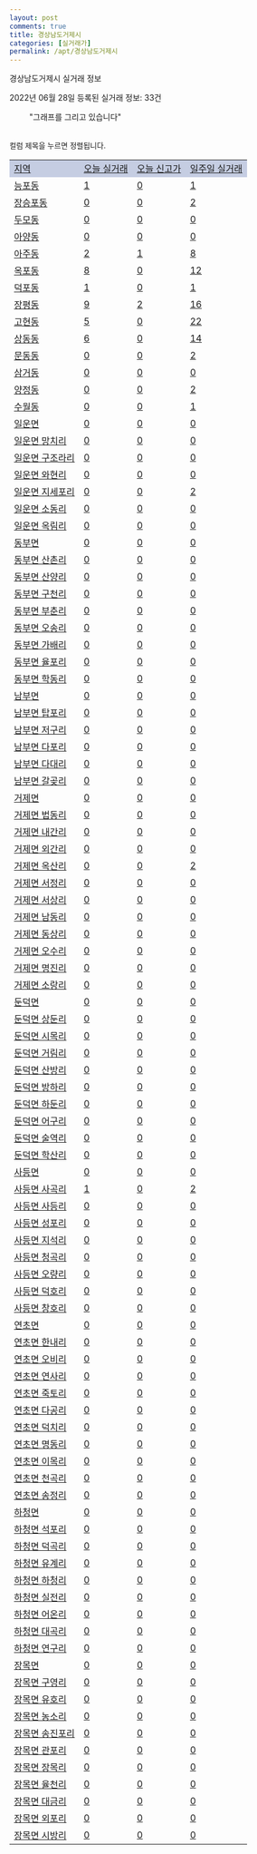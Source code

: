 ```yaml
---
layout: post
comments: true
title: 경상남도거제시
categories: [실거래가]
permalink: /apt/경상남도거제시
---
```


경상남도거제시 실거래 정보

2022년 06월 28일 등록된 실거래 정보: 33건

<!--<script async src="https://pagead2.googlesyndication.com/pagead/js/adsbygoogle.js?client=ca-pub-3485438051770037"
 crossorigin="anonymous"></script>-->

<script type="text/javascript">
  google.charts.load('current', {'packages':['corechart']});
  google.charts.setOnLoadCallback(drawChart);

  function drawChart() {
    var data = google.visualization.arrayToDataTable([['거래일', '매매', '전월세', '전매'], ['21-01', 7, 6, 3], ['21-02', 0, 3, 0], ['21-03', 0, 2, 0], ['21-04', 0, 2, 0], ['21-05', 4, 31, 0], ['21-06', 215, 187, 161], ['21-07', 491, 315, 313], ['21-08', 428, 287, 185], ['21-09', 383, 219, 244], ['21-10', 412, 297, 319], ['21-11', 320, 316, 113], ['21-12', 226, 257, 69], ['22-01', 224, 266, 174], ['22-02', 260, 319, 93], ['22-03', 289, 253, 44], ['22-04', 428, 321, 100], ['22-05', 279, 235, 50], ['22-06', 92, 95, 19]]);

    var options = {
      title: '최근 1년간 유형별 거래량 추이',
      legend: { position: 'bottom' }
    };

    setTimeout(function() {
        var chart = new google.visualization.LineChart(document.getElementById('columnchart_material'));
        chart.draw(data, (options));
        document.getElementById('loading').style.display = 'none';
        var dayLabel = (new Date()).getDay();
        if (dayLabel < 2) {
            sorttable.innerSortFunction.apply(document.getElementById('week'), []);
            sorttable.innerSortFunction.apply(document.getElementById('week'), []);        
        }
        else {
            sorttable.innerSortFunction.apply(document.getElementById('today'), []);
            sorttable.innerSortFunction.apply(document.getElementById('today'), []);
        }
    }, 200);

  }
</script>

<div id="loading" style="z-index:20; display: block; margin-left: 35px">"그래프를 그리고 있습니다"</div>
<div id="columnchart_material" style="width: 95%; margin-left: -35px; display: block"></div>
<!--<div style="width: 95%; margin-left: -35px; display: block">
      <script async src="https://pagead2.googlesyndication.com/pagead/js/adsbygoogle.js?client=ca-pub-3485438051770037"
          crossorigin="anonymous"></script>
      <ins class="adsbygoogle"
          style="display:block"
          data-ad-format="fluid"
          data-ad-layout-key="-fb+5w+4e-db+86"
          data-ad-client="ca-pub-3485438051770037"
          data-ad-slot="1827090281"></ins>
      <script>
          (adsbygoogle = window.adsbygoogle || []).push({});
      </script>
</div>-->
<br>

<font size='small' style='font-size: small;'>컬럼 제목을 누르면 정렬됩니다.</font>
<table class="sortable">
  <tr style='background-color: rgba(114, 132, 186,0.4);'>
    <td id="region"><a href="#">지역</a></td>
    <td id="today"><a href="#">오늘 실거래</a></td>
    <td id="today_new"><a href="#">오늘 신고가</a></td>
    <td id="week"><a href="#">일주일 실거래</a></td>
  </tr>

  
  <tr class="item">
    <td><a href="경상남도거제시능포동">능포동</a></td>
    <td><a href="경상남도거제시능포동">1</a></td>
    <td><a href="경상남도거제시능포동">0</a></td>
    <td><a href="경상남도거제시능포동">1</a></td>
  </tr>
    

  <tr class="item">
    <td><a href="경상남도거제시장승포동">장승포동</a></td>
    <td><a href="경상남도거제시장승포동">0</a></td>
    <td><a href="경상남도거제시장승포동">0</a></td>
    <td><a href="경상남도거제시장승포동">2</a></td>
  </tr>
    

  <tr class="item">
    <td><a href="경상남도거제시두모동">두모동</a></td>
    <td><a href="경상남도거제시두모동">0</a></td>
    <td><a href="경상남도거제시두모동">0</a></td>
    <td><a href="경상남도거제시두모동">0</a></td>
  </tr>
    

  <tr class="item">
    <td><a href="경상남도거제시아양동">아양동</a></td>
    <td><a href="경상남도거제시아양동">0</a></td>
    <td><a href="경상남도거제시아양동">0</a></td>
    <td><a href="경상남도거제시아양동">0</a></td>
  </tr>
    

  <tr class="item">
    <td><a href="경상남도거제시아주동">아주동</a></td>
    <td><a href="경상남도거제시아주동">2</a></td>
    <td><a href="경상남도거제시아주동">1</a></td>
    <td><a href="경상남도거제시아주동">8</a></td>
  </tr>
    

  <tr class="item">
    <td><a href="경상남도거제시옥포동">옥포동</a></td>
    <td><a href="경상남도거제시옥포동">8</a></td>
    <td><a href="경상남도거제시옥포동">0</a></td>
    <td><a href="경상남도거제시옥포동">12</a></td>
  </tr>
    

  <tr class="item">
    <td><a href="경상남도거제시덕포동">덕포동</a></td>
    <td><a href="경상남도거제시덕포동">1</a></td>
    <td><a href="경상남도거제시덕포동">0</a></td>
    <td><a href="경상남도거제시덕포동">1</a></td>
  </tr>
    

  <tr class="item">
    <td><a href="경상남도거제시장평동">장평동</a></td>
    <td><a href="경상남도거제시장평동">9</a></td>
    <td><a href="경상남도거제시장평동">2</a></td>
    <td><a href="경상남도거제시장평동">16</a></td>
  </tr>
    

  <tr class="item">
    <td><a href="경상남도거제시고현동">고현동</a></td>
    <td><a href="경상남도거제시고현동">5</a></td>
    <td><a href="경상남도거제시고현동">0</a></td>
    <td><a href="경상남도거제시고현동">22</a></td>
  </tr>
    

  <tr class="item">
    <td><a href="경상남도거제시상동동">상동동</a></td>
    <td><a href="경상남도거제시상동동">6</a></td>
    <td><a href="경상남도거제시상동동">0</a></td>
    <td><a href="경상남도거제시상동동">14</a></td>
  </tr>
    

  <tr class="item">
    <td><a href="경상남도거제시문동동">문동동</a></td>
    <td><a href="경상남도거제시문동동">0</a></td>
    <td><a href="경상남도거제시문동동">0</a></td>
    <td><a href="경상남도거제시문동동">2</a></td>
  </tr>
    

  <tr class="item">
    <td><a href="경상남도거제시삼거동">삼거동</a></td>
    <td><a href="경상남도거제시삼거동">0</a></td>
    <td><a href="경상남도거제시삼거동">0</a></td>
    <td><a href="경상남도거제시삼거동">0</a></td>
  </tr>
    

  <tr class="item">
    <td><a href="경상남도거제시양정동">양정동</a></td>
    <td><a href="경상남도거제시양정동">0</a></td>
    <td><a href="경상남도거제시양정동">0</a></td>
    <td><a href="경상남도거제시양정동">2</a></td>
  </tr>
    

  <tr class="item">
    <td><a href="경상남도거제시수월동">수월동</a></td>
    <td><a href="경상남도거제시수월동">0</a></td>
    <td><a href="경상남도거제시수월동">0</a></td>
    <td><a href="경상남도거제시수월동">1</a></td>
  </tr>
    

  <tr class="item">
    <td><a href="경상남도거제시일운면">일운면</a></td>
    <td><a href="경상남도거제시일운면">0</a></td>
    <td><a href="경상남도거제시일운면">0</a></td>
    <td><a href="경상남도거제시일운면">0</a></td>
  </tr>
    

  <tr class="item">
    <td><a href="경상남도거제시일운면망치리">일운면 망치리</a></td>
    <td><a href="경상남도거제시일운면망치리">0</a></td>
    <td><a href="경상남도거제시일운면망치리">0</a></td>
    <td><a href="경상남도거제시일운면망치리">0</a></td>
  </tr>
    

  <tr class="item">
    <td><a href="경상남도거제시일운면구조라리">일운면 구조라리</a></td>
    <td><a href="경상남도거제시일운면구조라리">0</a></td>
    <td><a href="경상남도거제시일운면구조라리">0</a></td>
    <td><a href="경상남도거제시일운면구조라리">0</a></td>
  </tr>
    

  <tr class="item">
    <td><a href="경상남도거제시일운면와현리">일운면 와현리</a></td>
    <td><a href="경상남도거제시일운면와현리">0</a></td>
    <td><a href="경상남도거제시일운면와현리">0</a></td>
    <td><a href="경상남도거제시일운면와현리">0</a></td>
  </tr>
    

  <tr class="item">
    <td><a href="경상남도거제시일운면지세포리">일운면 지세포리</a></td>
    <td><a href="경상남도거제시일운면지세포리">0</a></td>
    <td><a href="경상남도거제시일운면지세포리">0</a></td>
    <td><a href="경상남도거제시일운면지세포리">2</a></td>
  </tr>
    

  <tr class="item">
    <td><a href="경상남도거제시일운면소동리">일운면 소동리</a></td>
    <td><a href="경상남도거제시일운면소동리">0</a></td>
    <td><a href="경상남도거제시일운면소동리">0</a></td>
    <td><a href="경상남도거제시일운면소동리">0</a></td>
  </tr>
    

  <tr class="item">
    <td><a href="경상남도거제시일운면옥림리">일운면 옥림리</a></td>
    <td><a href="경상남도거제시일운면옥림리">0</a></td>
    <td><a href="경상남도거제시일운면옥림리">0</a></td>
    <td><a href="경상남도거제시일운면옥림리">0</a></td>
  </tr>
    

  <tr class="item">
    <td><a href="경상남도거제시동부면">동부면</a></td>
    <td><a href="경상남도거제시동부면">0</a></td>
    <td><a href="경상남도거제시동부면">0</a></td>
    <td><a href="경상남도거제시동부면">0</a></td>
  </tr>
    

  <tr class="item">
    <td><a href="경상남도거제시동부면산촌리">동부면 산촌리</a></td>
    <td><a href="경상남도거제시동부면산촌리">0</a></td>
    <td><a href="경상남도거제시동부면산촌리">0</a></td>
    <td><a href="경상남도거제시동부면산촌리">0</a></td>
  </tr>
    

  <tr class="item">
    <td><a href="경상남도거제시동부면산양리">동부면 산양리</a></td>
    <td><a href="경상남도거제시동부면산양리">0</a></td>
    <td><a href="경상남도거제시동부면산양리">0</a></td>
    <td><a href="경상남도거제시동부면산양리">0</a></td>
  </tr>
    

  <tr class="item">
    <td><a href="경상남도거제시동부면구천리">동부면 구천리</a></td>
    <td><a href="경상남도거제시동부면구천리">0</a></td>
    <td><a href="경상남도거제시동부면구천리">0</a></td>
    <td><a href="경상남도거제시동부면구천리">0</a></td>
  </tr>
    

  <tr class="item">
    <td><a href="경상남도거제시동부면부춘리">동부면 부춘리</a></td>
    <td><a href="경상남도거제시동부면부춘리">0</a></td>
    <td><a href="경상남도거제시동부면부춘리">0</a></td>
    <td><a href="경상남도거제시동부면부춘리">0</a></td>
  </tr>
    

  <tr class="item">
    <td><a href="경상남도거제시동부면오송리">동부면 오송리</a></td>
    <td><a href="경상남도거제시동부면오송리">0</a></td>
    <td><a href="경상남도거제시동부면오송리">0</a></td>
    <td><a href="경상남도거제시동부면오송리">0</a></td>
  </tr>
    

  <tr class="item">
    <td><a href="경상남도거제시동부면가배리">동부면 가배리</a></td>
    <td><a href="경상남도거제시동부면가배리">0</a></td>
    <td><a href="경상남도거제시동부면가배리">0</a></td>
    <td><a href="경상남도거제시동부면가배리">0</a></td>
  </tr>
    

  <tr class="item">
    <td><a href="경상남도거제시동부면율포리">동부면 율포리</a></td>
    <td><a href="경상남도거제시동부면율포리">0</a></td>
    <td><a href="경상남도거제시동부면율포리">0</a></td>
    <td><a href="경상남도거제시동부면율포리">0</a></td>
  </tr>
    

  <tr class="item">
    <td><a href="경상남도거제시동부면학동리">동부면 학동리</a></td>
    <td><a href="경상남도거제시동부면학동리">0</a></td>
    <td><a href="경상남도거제시동부면학동리">0</a></td>
    <td><a href="경상남도거제시동부면학동리">0</a></td>
  </tr>
    

  <tr class="item">
    <td><a href="경상남도거제시남부면">남부면</a></td>
    <td><a href="경상남도거제시남부면">0</a></td>
    <td><a href="경상남도거제시남부면">0</a></td>
    <td><a href="경상남도거제시남부면">0</a></td>
  </tr>
    

  <tr class="item">
    <td><a href="경상남도거제시남부면탑포리">남부면 탑포리</a></td>
    <td><a href="경상남도거제시남부면탑포리">0</a></td>
    <td><a href="경상남도거제시남부면탑포리">0</a></td>
    <td><a href="경상남도거제시남부면탑포리">0</a></td>
  </tr>
    

  <tr class="item">
    <td><a href="경상남도거제시남부면저구리">남부면 저구리</a></td>
    <td><a href="경상남도거제시남부면저구리">0</a></td>
    <td><a href="경상남도거제시남부면저구리">0</a></td>
    <td><a href="경상남도거제시남부면저구리">0</a></td>
  </tr>
    

  <tr class="item">
    <td><a href="경상남도거제시남부면다포리">남부면 다포리</a></td>
    <td><a href="경상남도거제시남부면다포리">0</a></td>
    <td><a href="경상남도거제시남부면다포리">0</a></td>
    <td><a href="경상남도거제시남부면다포리">0</a></td>
  </tr>
    

  <tr class="item">
    <td><a href="경상남도거제시남부면다대리">남부면 다대리</a></td>
    <td><a href="경상남도거제시남부면다대리">0</a></td>
    <td><a href="경상남도거제시남부면다대리">0</a></td>
    <td><a href="경상남도거제시남부면다대리">0</a></td>
  </tr>
    

  <tr class="item">
    <td><a href="경상남도거제시남부면갈곶리">남부면 갈곶리</a></td>
    <td><a href="경상남도거제시남부면갈곶리">0</a></td>
    <td><a href="경상남도거제시남부면갈곶리">0</a></td>
    <td><a href="경상남도거제시남부면갈곶리">0</a></td>
  </tr>
    

  <tr class="item">
    <td><a href="경상남도거제시거제면">거제면</a></td>
    <td><a href="경상남도거제시거제면">0</a></td>
    <td><a href="경상남도거제시거제면">0</a></td>
    <td><a href="경상남도거제시거제면">0</a></td>
  </tr>
    

  <tr class="item">
    <td><a href="경상남도거제시거제면법동리">거제면 법동리</a></td>
    <td><a href="경상남도거제시거제면법동리">0</a></td>
    <td><a href="경상남도거제시거제면법동리">0</a></td>
    <td><a href="경상남도거제시거제면법동리">0</a></td>
  </tr>
    

  <tr class="item">
    <td><a href="경상남도거제시거제면내간리">거제면 내간리</a></td>
    <td><a href="경상남도거제시거제면내간리">0</a></td>
    <td><a href="경상남도거제시거제면내간리">0</a></td>
    <td><a href="경상남도거제시거제면내간리">0</a></td>
  </tr>
    

  <tr class="item">
    <td><a href="경상남도거제시거제면외간리">거제면 외간리</a></td>
    <td><a href="경상남도거제시거제면외간리">0</a></td>
    <td><a href="경상남도거제시거제면외간리">0</a></td>
    <td><a href="경상남도거제시거제면외간리">0</a></td>
  </tr>
    

  <tr class="item">
    <td><a href="경상남도거제시거제면옥산리">거제면 옥산리</a></td>
    <td><a href="경상남도거제시거제면옥산리">0</a></td>
    <td><a href="경상남도거제시거제면옥산리">0</a></td>
    <td><a href="경상남도거제시거제면옥산리">2</a></td>
  </tr>
    

  <tr class="item">
    <td><a href="경상남도거제시거제면서정리">거제면 서정리</a></td>
    <td><a href="경상남도거제시거제면서정리">0</a></td>
    <td><a href="경상남도거제시거제면서정리">0</a></td>
    <td><a href="경상남도거제시거제면서정리">0</a></td>
  </tr>
    

  <tr class="item">
    <td><a href="경상남도거제시거제면서상리">거제면 서상리</a></td>
    <td><a href="경상남도거제시거제면서상리">0</a></td>
    <td><a href="경상남도거제시거제면서상리">0</a></td>
    <td><a href="경상남도거제시거제면서상리">0</a></td>
  </tr>
    

  <tr class="item">
    <td><a href="경상남도거제시거제면남동리">거제면 남동리</a></td>
    <td><a href="경상남도거제시거제면남동리">0</a></td>
    <td><a href="경상남도거제시거제면남동리">0</a></td>
    <td><a href="경상남도거제시거제면남동리">0</a></td>
  </tr>
    

  <tr class="item">
    <td><a href="경상남도거제시거제면동상리">거제면 동상리</a></td>
    <td><a href="경상남도거제시거제면동상리">0</a></td>
    <td><a href="경상남도거제시거제면동상리">0</a></td>
    <td><a href="경상남도거제시거제면동상리">0</a></td>
  </tr>
    

  <tr class="item">
    <td><a href="경상남도거제시거제면오수리">거제면 오수리</a></td>
    <td><a href="경상남도거제시거제면오수리">0</a></td>
    <td><a href="경상남도거제시거제면오수리">0</a></td>
    <td><a href="경상남도거제시거제면오수리">0</a></td>
  </tr>
    

  <tr class="item">
    <td><a href="경상남도거제시거제면명진리">거제면 명진리</a></td>
    <td><a href="경상남도거제시거제면명진리">0</a></td>
    <td><a href="경상남도거제시거제면명진리">0</a></td>
    <td><a href="경상남도거제시거제면명진리">0</a></td>
  </tr>
    

  <tr class="item">
    <td><a href="경상남도거제시거제면소랑리">거제면 소랑리</a></td>
    <td><a href="경상남도거제시거제면소랑리">0</a></td>
    <td><a href="경상남도거제시거제면소랑리">0</a></td>
    <td><a href="경상남도거제시거제면소랑리">0</a></td>
  </tr>
    

  <tr class="item">
    <td><a href="경상남도거제시둔덕면">둔덕면</a></td>
    <td><a href="경상남도거제시둔덕면">0</a></td>
    <td><a href="경상남도거제시둔덕면">0</a></td>
    <td><a href="경상남도거제시둔덕면">0</a></td>
  </tr>
    

  <tr class="item">
    <td><a href="경상남도거제시둔덕면상둔리">둔덕면 상둔리</a></td>
    <td><a href="경상남도거제시둔덕면상둔리">0</a></td>
    <td><a href="경상남도거제시둔덕면상둔리">0</a></td>
    <td><a href="경상남도거제시둔덕면상둔리">0</a></td>
  </tr>
    

  <tr class="item">
    <td><a href="경상남도거제시둔덕면시목리">둔덕면 시목리</a></td>
    <td><a href="경상남도거제시둔덕면시목리">0</a></td>
    <td><a href="경상남도거제시둔덕면시목리">0</a></td>
    <td><a href="경상남도거제시둔덕면시목리">0</a></td>
  </tr>
    

  <tr class="item">
    <td><a href="경상남도거제시둔덕면거림리">둔덕면 거림리</a></td>
    <td><a href="경상남도거제시둔덕면거림리">0</a></td>
    <td><a href="경상남도거제시둔덕면거림리">0</a></td>
    <td><a href="경상남도거제시둔덕면거림리">0</a></td>
  </tr>
    

  <tr class="item">
    <td><a href="경상남도거제시둔덕면산방리">둔덕면 산방리</a></td>
    <td><a href="경상남도거제시둔덕면산방리">0</a></td>
    <td><a href="경상남도거제시둔덕면산방리">0</a></td>
    <td><a href="경상남도거제시둔덕면산방리">0</a></td>
  </tr>
    

  <tr class="item">
    <td><a href="경상남도거제시둔덕면방하리">둔덕면 방하리</a></td>
    <td><a href="경상남도거제시둔덕면방하리">0</a></td>
    <td><a href="경상남도거제시둔덕면방하리">0</a></td>
    <td><a href="경상남도거제시둔덕면방하리">0</a></td>
  </tr>
    

  <tr class="item">
    <td><a href="경상남도거제시둔덕면하둔리">둔덕면 하둔리</a></td>
    <td><a href="경상남도거제시둔덕면하둔리">0</a></td>
    <td><a href="경상남도거제시둔덕면하둔리">0</a></td>
    <td><a href="경상남도거제시둔덕면하둔리">0</a></td>
  </tr>
    

  <tr class="item">
    <td><a href="경상남도거제시둔덕면어구리">둔덕면 어구리</a></td>
    <td><a href="경상남도거제시둔덕면어구리">0</a></td>
    <td><a href="경상남도거제시둔덕면어구리">0</a></td>
    <td><a href="경상남도거제시둔덕면어구리">0</a></td>
  </tr>
    

  <tr class="item">
    <td><a href="경상남도거제시둔덕면술역리">둔덕면 술역리</a></td>
    <td><a href="경상남도거제시둔덕면술역리">0</a></td>
    <td><a href="경상남도거제시둔덕면술역리">0</a></td>
    <td><a href="경상남도거제시둔덕면술역리">0</a></td>
  </tr>
    

  <tr class="item">
    <td><a href="경상남도거제시둔덕면학산리">둔덕면 학산리</a></td>
    <td><a href="경상남도거제시둔덕면학산리">0</a></td>
    <td><a href="경상남도거제시둔덕면학산리">0</a></td>
    <td><a href="경상남도거제시둔덕면학산리">0</a></td>
  </tr>
    

  <tr class="item">
    <td><a href="경상남도거제시사등면">사등면</a></td>
    <td><a href="경상남도거제시사등면">0</a></td>
    <td><a href="경상남도거제시사등면">0</a></td>
    <td><a href="경상남도거제시사등면">0</a></td>
  </tr>
    

  <tr class="item">
    <td><a href="경상남도거제시사등면사곡리">사등면 사곡리</a></td>
    <td><a href="경상남도거제시사등면사곡리">1</a></td>
    <td><a href="경상남도거제시사등면사곡리">0</a></td>
    <td><a href="경상남도거제시사등면사곡리">2</a></td>
  </tr>
    

  <tr class="item">
    <td><a href="경상남도거제시사등면사등리">사등면 사등리</a></td>
    <td><a href="경상남도거제시사등면사등리">0</a></td>
    <td><a href="경상남도거제시사등면사등리">0</a></td>
    <td><a href="경상남도거제시사등면사등리">0</a></td>
  </tr>
    

  <tr class="item">
    <td><a href="경상남도거제시사등면성포리">사등면 성포리</a></td>
    <td><a href="경상남도거제시사등면성포리">0</a></td>
    <td><a href="경상남도거제시사등면성포리">0</a></td>
    <td><a href="경상남도거제시사등면성포리">0</a></td>
  </tr>
    

  <tr class="item">
    <td><a href="경상남도거제시사등면지석리">사등면 지석리</a></td>
    <td><a href="경상남도거제시사등면지석리">0</a></td>
    <td><a href="경상남도거제시사등면지석리">0</a></td>
    <td><a href="경상남도거제시사등면지석리">0</a></td>
  </tr>
    

  <tr class="item">
    <td><a href="경상남도거제시사등면청곡리">사등면 청곡리</a></td>
    <td><a href="경상남도거제시사등면청곡리">0</a></td>
    <td><a href="경상남도거제시사등면청곡리">0</a></td>
    <td><a href="경상남도거제시사등면청곡리">0</a></td>
  </tr>
    

  <tr class="item">
    <td><a href="경상남도거제시사등면오량리">사등면 오량리</a></td>
    <td><a href="경상남도거제시사등면오량리">0</a></td>
    <td><a href="경상남도거제시사등면오량리">0</a></td>
    <td><a href="경상남도거제시사등면오량리">0</a></td>
  </tr>
    

  <tr class="item">
    <td><a href="경상남도거제시사등면덕호리">사등면 덕호리</a></td>
    <td><a href="경상남도거제시사등면덕호리">0</a></td>
    <td><a href="경상남도거제시사등면덕호리">0</a></td>
    <td><a href="경상남도거제시사등면덕호리">0</a></td>
  </tr>
    

  <tr class="item">
    <td><a href="경상남도거제시사등면창호리">사등면 창호리</a></td>
    <td><a href="경상남도거제시사등면창호리">0</a></td>
    <td><a href="경상남도거제시사등면창호리">0</a></td>
    <td><a href="경상남도거제시사등면창호리">0</a></td>
  </tr>
    

  <tr class="item">
    <td><a href="경상남도거제시연초면">연초면</a></td>
    <td><a href="경상남도거제시연초면">0</a></td>
    <td><a href="경상남도거제시연초면">0</a></td>
    <td><a href="경상남도거제시연초면">0</a></td>
  </tr>
    

  <tr class="item">
    <td><a href="경상남도거제시연초면한내리">연초면 한내리</a></td>
    <td><a href="경상남도거제시연초면한내리">0</a></td>
    <td><a href="경상남도거제시연초면한내리">0</a></td>
    <td><a href="경상남도거제시연초면한내리">0</a></td>
  </tr>
    

  <tr class="item">
    <td><a href="경상남도거제시연초면오비리">연초면 오비리</a></td>
    <td><a href="경상남도거제시연초면오비리">0</a></td>
    <td><a href="경상남도거제시연초면오비리">0</a></td>
    <td><a href="경상남도거제시연초면오비리">0</a></td>
  </tr>
    

  <tr class="item">
    <td><a href="경상남도거제시연초면연사리">연초면 연사리</a></td>
    <td><a href="경상남도거제시연초면연사리">0</a></td>
    <td><a href="경상남도거제시연초면연사리">0</a></td>
    <td><a href="경상남도거제시연초면연사리">0</a></td>
  </tr>
    

  <tr class="item">
    <td><a href="경상남도거제시연초면죽토리">연초면 죽토리</a></td>
    <td><a href="경상남도거제시연초면죽토리">0</a></td>
    <td><a href="경상남도거제시연초면죽토리">0</a></td>
    <td><a href="경상남도거제시연초면죽토리">0</a></td>
  </tr>
    

  <tr class="item">
    <td><a href="경상남도거제시연초면다공리">연초면 다공리</a></td>
    <td><a href="경상남도거제시연초면다공리">0</a></td>
    <td><a href="경상남도거제시연초면다공리">0</a></td>
    <td><a href="경상남도거제시연초면다공리">0</a></td>
  </tr>
    

  <tr class="item">
    <td><a href="경상남도거제시연초면덕치리">연초면 덕치리</a></td>
    <td><a href="경상남도거제시연초면덕치리">0</a></td>
    <td><a href="경상남도거제시연초면덕치리">0</a></td>
    <td><a href="경상남도거제시연초면덕치리">0</a></td>
  </tr>
    

  <tr class="item">
    <td><a href="경상남도거제시연초면명동리">연초면 명동리</a></td>
    <td><a href="경상남도거제시연초면명동리">0</a></td>
    <td><a href="경상남도거제시연초면명동리">0</a></td>
    <td><a href="경상남도거제시연초면명동리">0</a></td>
  </tr>
    

  <tr class="item">
    <td><a href="경상남도거제시연초면이목리">연초면 이목리</a></td>
    <td><a href="경상남도거제시연초면이목리">0</a></td>
    <td><a href="경상남도거제시연초면이목리">0</a></td>
    <td><a href="경상남도거제시연초면이목리">0</a></td>
  </tr>
    

  <tr class="item">
    <td><a href="경상남도거제시연초면천곡리">연초면 천곡리</a></td>
    <td><a href="경상남도거제시연초면천곡리">0</a></td>
    <td><a href="경상남도거제시연초면천곡리">0</a></td>
    <td><a href="경상남도거제시연초면천곡리">0</a></td>
  </tr>
    

  <tr class="item">
    <td><a href="경상남도거제시연초면송정리">연초면 송정리</a></td>
    <td><a href="경상남도거제시연초면송정리">0</a></td>
    <td><a href="경상남도거제시연초면송정리">0</a></td>
    <td><a href="경상남도거제시연초면송정리">0</a></td>
  </tr>
    

  <tr class="item">
    <td><a href="경상남도거제시하청면">하청면</a></td>
    <td><a href="경상남도거제시하청면">0</a></td>
    <td><a href="경상남도거제시하청면">0</a></td>
    <td><a href="경상남도거제시하청면">0</a></td>
  </tr>
    

  <tr class="item">
    <td><a href="경상남도거제시하청면석포리">하청면 석포리</a></td>
    <td><a href="경상남도거제시하청면석포리">0</a></td>
    <td><a href="경상남도거제시하청면석포리">0</a></td>
    <td><a href="경상남도거제시하청면석포리">0</a></td>
  </tr>
    

  <tr class="item">
    <td><a href="경상남도거제시하청면덕곡리">하청면 덕곡리</a></td>
    <td><a href="경상남도거제시하청면덕곡리">0</a></td>
    <td><a href="경상남도거제시하청면덕곡리">0</a></td>
    <td><a href="경상남도거제시하청면덕곡리">0</a></td>
  </tr>
    

  <tr class="item">
    <td><a href="경상남도거제시하청면유계리">하청면 유계리</a></td>
    <td><a href="경상남도거제시하청면유계리">0</a></td>
    <td><a href="경상남도거제시하청면유계리">0</a></td>
    <td><a href="경상남도거제시하청면유계리">0</a></td>
  </tr>
    

  <tr class="item">
    <td><a href="경상남도거제시하청면하청리">하청면 하청리</a></td>
    <td><a href="경상남도거제시하청면하청리">0</a></td>
    <td><a href="경상남도거제시하청면하청리">0</a></td>
    <td><a href="경상남도거제시하청면하청리">0</a></td>
  </tr>
    

  <tr class="item">
    <td><a href="경상남도거제시하청면실전리">하청면 실전리</a></td>
    <td><a href="경상남도거제시하청면실전리">0</a></td>
    <td><a href="경상남도거제시하청면실전리">0</a></td>
    <td><a href="경상남도거제시하청면실전리">0</a></td>
  </tr>
    

  <tr class="item">
    <td><a href="경상남도거제시하청면어온리">하청면 어온리</a></td>
    <td><a href="경상남도거제시하청면어온리">0</a></td>
    <td><a href="경상남도거제시하청면어온리">0</a></td>
    <td><a href="경상남도거제시하청면어온리">0</a></td>
  </tr>
    

  <tr class="item">
    <td><a href="경상남도거제시하청면대곡리">하청면 대곡리</a></td>
    <td><a href="경상남도거제시하청면대곡리">0</a></td>
    <td><a href="경상남도거제시하청면대곡리">0</a></td>
    <td><a href="경상남도거제시하청면대곡리">0</a></td>
  </tr>
    

  <tr class="item">
    <td><a href="경상남도거제시하청면연구리">하청면 연구리</a></td>
    <td><a href="경상남도거제시하청면연구리">0</a></td>
    <td><a href="경상남도거제시하청면연구리">0</a></td>
    <td><a href="경상남도거제시하청면연구리">0</a></td>
  </tr>
    

  <tr class="item">
    <td><a href="경상남도거제시장목면">장목면</a></td>
    <td><a href="경상남도거제시장목면">0</a></td>
    <td><a href="경상남도거제시장목면">0</a></td>
    <td><a href="경상남도거제시장목면">0</a></td>
  </tr>
    

  <tr class="item">
    <td><a href="경상남도거제시장목면구영리">장목면 구영리</a></td>
    <td><a href="경상남도거제시장목면구영리">0</a></td>
    <td><a href="경상남도거제시장목면구영리">0</a></td>
    <td><a href="경상남도거제시장목면구영리">0</a></td>
  </tr>
    

  <tr class="item">
    <td><a href="경상남도거제시장목면유호리">장목면 유호리</a></td>
    <td><a href="경상남도거제시장목면유호리">0</a></td>
    <td><a href="경상남도거제시장목면유호리">0</a></td>
    <td><a href="경상남도거제시장목면유호리">0</a></td>
  </tr>
    

  <tr class="item">
    <td><a href="경상남도거제시장목면농소리">장목면 농소리</a></td>
    <td><a href="경상남도거제시장목면농소리">0</a></td>
    <td><a href="경상남도거제시장목면농소리">0</a></td>
    <td><a href="경상남도거제시장목면농소리">0</a></td>
  </tr>
    

  <tr class="item">
    <td><a href="경상남도거제시장목면송진포리">장목면 송진포리</a></td>
    <td><a href="경상남도거제시장목면송진포리">0</a></td>
    <td><a href="경상남도거제시장목면송진포리">0</a></td>
    <td><a href="경상남도거제시장목면송진포리">0</a></td>
  </tr>
    

  <tr class="item">
    <td><a href="경상남도거제시장목면관포리">장목면 관포리</a></td>
    <td><a href="경상남도거제시장목면관포리">0</a></td>
    <td><a href="경상남도거제시장목면관포리">0</a></td>
    <td><a href="경상남도거제시장목면관포리">0</a></td>
  </tr>
    

  <tr class="item">
    <td><a href="경상남도거제시장목면장목리">장목면 장목리</a></td>
    <td><a href="경상남도거제시장목면장목리">0</a></td>
    <td><a href="경상남도거제시장목면장목리">0</a></td>
    <td><a href="경상남도거제시장목면장목리">0</a></td>
  </tr>
    

  <tr class="item">
    <td><a href="경상남도거제시장목면율천리">장목면 율천리</a></td>
    <td><a href="경상남도거제시장목면율천리">0</a></td>
    <td><a href="경상남도거제시장목면율천리">0</a></td>
    <td><a href="경상남도거제시장목면율천리">0</a></td>
  </tr>
    

  <tr class="item">
    <td><a href="경상남도거제시장목면대금리">장목면 대금리</a></td>
    <td><a href="경상남도거제시장목면대금리">0</a></td>
    <td><a href="경상남도거제시장목면대금리">0</a></td>
    <td><a href="경상남도거제시장목면대금리">0</a></td>
  </tr>
    

  <tr class="item">
    <td><a href="경상남도거제시장목면외포리">장목면 외포리</a></td>
    <td><a href="경상남도거제시장목면외포리">0</a></td>
    <td><a href="경상남도거제시장목면외포리">0</a></td>
    <td><a href="경상남도거제시장목면외포리">0</a></td>
  </tr>
    

  <tr class="item">
    <td><a href="경상남도거제시장목면시방리">장목면 시방리</a></td>
    <td><a href="경상남도거제시장목면시방리">0</a></td>
    <td><a href="경상남도거제시장목면시방리">0</a></td>
    <td><a href="경상남도거제시장목면시방리">0</a></td>
  </tr>
    


</table>


    